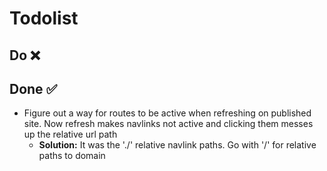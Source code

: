 # Todolist

## Do ❌


## Done ✅
- Figure out a way for routes to be active when refreshing on published site. Now refresh makes navlinks not active and clicking them messes up the relative url path
  - **Solution:** It was the './' relative navlink paths. Go with '/' for relative paths to domain